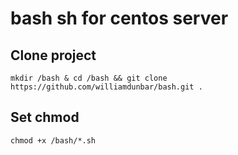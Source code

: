 # bash sh for centos server
## Clone project
```
mkdir /bash & cd /bash && git clone https://github.com/williamdunbar/bash.git .
```
## Set chmod
```
chmod +x /bash/*.sh
```

